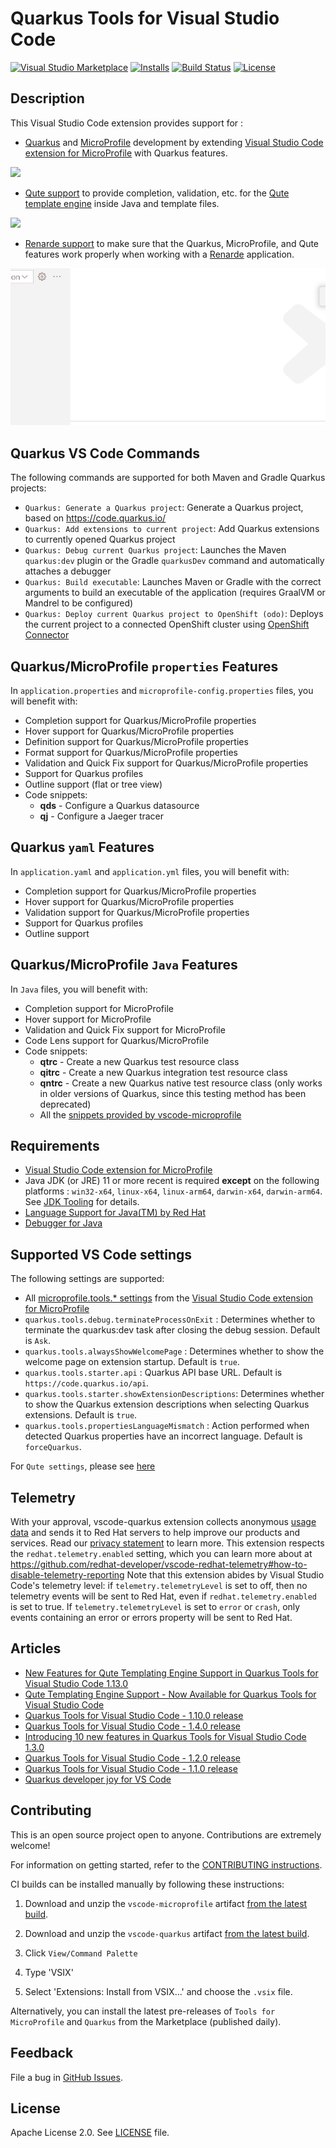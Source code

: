# Quarkus Tools for Visual Studio Code

[![Visual Studio Marketplace](https://img.shields.io/visual-studio-marketplace/v/redhat.vscode-quarkus?style=for-the-badge&label=VS%20Marketplace&logo=visual-studio-code)](https://marketplace.visualstudio.com/items?itemName=redhat.vscode-quarkus)
[![Installs](https://img.shields.io/visual-studio-marketplace/i/redhat.vscode-quarkus?style=for-the-badge)](https://marketplace.visualstudio.com/items?itemName=redhat.vscode-quarkus)
[![Build Status](https://img.shields.io/github/actions/workflow/status/redhat-developer/vscode-quarkus/tests.yml?branch=master&style=for-the-badge&logo=github)](https://github.com/redhat-developer/vscode-quarkus/actions?query=branch%3Amaster)
[![License](https://img.shields.io/github/license/redhat-developer/vscode-quarkus?style=for-the-badge)](https://github.com/redhat-developer/vscode-quarkus/blob/master/LICENSE)

## Description

This Visual Studio Code extension provides support for :

 * [Quarkus](https://quarkus.io/) and [MicroProfile](https://github.com/eclipse/microprofile) development
by extending [Visual Studio Code extension for MicroProfile](https://github.com/redhat-developer/vscode-microprofile) with Quarkus features.

![](images/propertiesSupport.png)

 * [Qute support](docs/qute/README.md) to provide completion, validation, etc. for the [Qute template engine](https://quarkus.io/guides/qute-reference) inside Java and template files.

![](images/quteSupport.png)

 * [Renarde support](docs/renarde/README.md) to make sure that the Quarkus, MicroProfile, and Qute features work properly when working with a [Renarde](https://quarkiverse.github.io/quarkiverse-docs/quarkus-renarde/dev/index.html) application.

![](./docs/renarde/images/renarde-workspace-symbols.gif)

## Quarkus VS Code Commands
The following commands are supported for both Maven and Gradle Quarkus projects:

  * `Quarkus: Generate a Quarkus project`: Generate a Quarkus project, based on https://code.quarkus.io/
  * `Quarkus: Add extensions to current project`: Add Quarkus extensions to currently opened Quarkus project
  * `Quarkus: Debug current Quarkus project`: Launches the Maven `quarkus:dev` plugin or the Gradle `quarkusDev` command and automatically attaches a debugger
  * `Quarkus: Build executable`: Launches Maven or Gradle with the correct arguments to build an executable of the application (requires GraalVM or Mandrel to be configured)
  * `Quarkus: Deploy current Quarkus project to OpenShift (odo)`: Deploys the current project to a connected OpenShift cluster using [OpenShift Connector](https://github.com/redhat-developer/vscode-openshift-tools)

## Quarkus/MicroProfile `properties` Features

In `application.properties` and `microprofile-config.properties` files, you will benefit with:

  * Completion support for Quarkus/MicroProfile properties
  * Hover support for Quarkus/MicroProfile properties
  * Definition support for Quarkus/MicroProfile properties
  * Format support for Quarkus/MicroProfile properties
  * Validation and Quick Fix support for Quarkus/MicroProfile properties
  * Support for Quarkus profiles
  * Outline support (flat or tree view)
  * Code snippets:
    * **qds** - Configure a Quarkus datasource
    * **qj** - Configure a Jaeger tracer

## Quarkus `yaml` Features

In `application.yaml` and `application.yml` files, you will benefit with:

  * Completion support for Quarkus/MicroProfile properties
  * Hover support for Quarkus/MicroProfile properties
  * Validation support for Quarkus/MicroProfile properties
  * Support for Quarkus profiles
  * Outline support

## Quarkus/MicroProfile `Java` Features

In `Java` files, you will benefit with:

  * Completion support for MicroProfile
  * Hover support for MicroProfile
  * Validation and Quick Fix support for MicroProfile
  * Code Lens support for Quarkus/MicroProfile
  * Code snippets:
    * **qtrc** - Create a new Quarkus test resource class
    * **qitrc** - Create a new Quarkus integration test resource class
    * **qntrc** - Create a new Quarkus native test resource class (only works in older versions of Quarkus, since this testing method has been deprecated)
    * All the [snippets provided by vscode-microprofile](https://github.com/redhat-developer/vscode-microprofile#microprofile-java-features)

## Requirements

  * [Visual Studio Code extension for MicroProfile](https://github.com/redhat-developer/vscode-microprofile)
  * Java JDK (or JRE) 11 or more recent is required **except** on the following platforms : `win32-x64`, `linux-x64`, `linux-arm64`, `darwin-x64`, `darwin-arm64`. See [JDK Tooling](https://github.com/redhat-developer/vscode-java/#java-tooling-jdk) for details.
  * [Language Support for Java(TM) by Red Hat](https://marketplace.visualstudio.com/items?itemName=redhat.java)
  * [Debugger for Java](https://marketplace.visualstudio.com/items?itemName=vscjava.vscode-java-debug)

## Supported VS Code settings

The following settings are supported:

* All [microprofile.tools.* settings](https://github.com/redhat-developer/vscode-microprofile#supported-vs-code-settings) from the [Visual Studio Code extension for MicroProfile](https://github.com/redhat-developer/vscode-microprofile)
* `quarkus.tools.debug.terminateProcessOnExit` : Determines whether to terminate the quarkus:dev task after closing the debug session. Default is `Ask`.
* `quarkus.tools.alwaysShowWelcomePage` : Determines whether to show the welcome page on extension startup. Default is `true`.
* `quarkus.tools.starter.api` : Quarkus API base URL. Default is `https://code.quarkus.io/api`.
* `quarkus.tools.starter.showExtensionDescriptions`: Determines whether to show the Quarkus extension descriptions when selecting Quarkus extensions. Default is `true`.
* `quarkus.tools.propertiesLanguageMismatch` : Action performed when detected Quarkus properties have an incorrect language. Default is `forceQuarkus`.

For `Qute settings`, please see [here](docs/qute/README.md#settings)

## Telemetry

With your approval, vscode-quarkus extension collects anonymous [usage data](USAGE_DATA.md) and sends it to Red Hat servers to help improve our products and services.
Read our [privacy statement](https://developers.redhat.com/article/tool-data-collection) to learn more.
This extension respects the `redhat.telemetry.enabled` setting, which you can learn more about at https://github.com/redhat-developer/vscode-redhat-telemetry#how-to-disable-telemetry-reporting
Note that this extension abides by Visual Studio Code's telemetry level: if `telemetry.telemetryLevel` is set to off, then no telemetry events will be sent to Red Hat, even if `redhat.telemetry.enabled` is set to true. If `telemetry.telemetryLevel` is set to `error` or `crash`, only events containing an error or errors property will be sent to Red Hat.

## Articles

 * [New Features for Qute Templating Engine Support in Quarkus Tools for Visual Studio Code 1.13.0](https://quarkus.io/blog/vscode-quarkus-1.13.0-released/)
 * [Qute Templating Engine Support - Now Available for Quarkus Tools for Visual Studio Code](https://quarkus.io/blog/vscode-quarkus-1.10.0-qute/)
 * [Quarkus Tools for Visual Studio Code - 1.10.0 release](https://quarkus.io/blog/vscode-quarkus-1.10.0/)
 * [Quarkus Tools for Visual Studio Code - 1.4.0 release](https://quarkus.io/blog/vscode-quarkus-1.4.0/)
 * [Introducing 10 new features in Quarkus Tools for Visual Studio Code 1.3.0](https://quarkus.io/blog/vscode-quarkus-1.3.0/)
 * [Quarkus Tools for Visual Studio Code - 1.2.0 release](https://quarkus.io/blog/vscode-quarkus-1.2.0/)
 * [Quarkus Tools for Visual Studio Code - 1.1.0 release](https://quarkus.io/blog/vscode-quarkus-1.1.0/)
 * [Quarkus developer joy for VS Code](https://quarkus.io/blog/quarkus-developer-joy-for-vs-code/)

## Contributing

This is an open source project open to anyone. Contributions are extremely welcome!

For information on getting started, refer to the [CONTRIBUTING instructions](CONTRIBUTING.md).

CI builds can be installed manually by following these instructions:

  1) Download and unzip the `vscode-microprofile` artifact [from the latest build](https://github.com/redhat-developer/vscode-microprofile/actions/workflows/release.yml?query=branch%3Amaster). 

  2) Download and unzip the `vscode-quarkus` artifact [from the latest build](https://github.com/redhat-developer/vscode-quarkus/actions/workflows/release.yml?query=branch%3Amaster). 

  3) Click `View/Command Palette`

  4) Type 'VSIX'

  5) Select 'Extensions: Install from VSIX...' and choose the `.vsix` file.

Alternatively, you can install the latest pre-releases of `Tools for MicroProfile` and `Quarkus` from the Marketplace (published daily).

## Feedback

File a bug in [GitHub Issues](https://github.com/redhat-developer/vscode-quarkus/issues).

## License

Apache License 2.0.
See [LICENSE](LICENSE) file.
